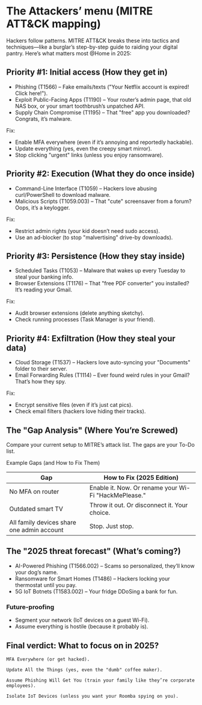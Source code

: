 # The Attackers’ menu (MITRE ATT&CK mapping)

Hackers follow patterns. MITRE ATT&CK breaks these into tactics and techniques—like a burglar’s step-by-step guide to 
raiding your digital pantry. Here’s what matters most @Home in 2025:

## Priority #1: Initial access (How they get in)

* Phishing (T1566) – Fake emails/texts ("Your Netflix account is expired! Click here!").
* Exploit Public-Facing Apps (T1190) – Your router’s admin page, that old NAS box, or your smart toothbrush’s unpatched API.
* Supply Chain Compromise (T1195) – That "free" app you downloaded? Congrats, it’s malware.

Fix:

* Enable MFA everywhere (even if it’s annoying and reportedly hackable).
* Update everything (yes, even the creepy smart mirror).
* Stop clicking "urgent" links (unless you enjoy ransomware).

## Priority #2: Execution (What they do once inside)

* Command-Line Interface (T1059) – Hackers love abusing curl/PowerShell to download malware.
* Malicious Scripts (T1059.003) – That "cute" screensaver from a forum? Oops, it’s a keylogger.

Fix:

* Restrict admin rights (your kid doesn’t need sudo access).
* Use an ad-blocker (to stop "malvertising" drive-by downloads).

## Priority #3: Persistence (How they stay inside)

* Scheduled Tasks (T1053) – Malware that wakes up every Tuesday to steal your banking info.
* Browser Extensions (T1176) – That "free PDF converter" you installed? It’s reading your Gmail.

Fix:

* Audit browser extensions (delete anything sketchy).
* Check running processes (Task Manager is your friend).

## Priority #4: Exfiltration (How they steal your data)

* Cloud Storage (T1537) – Hackers love auto-syncing your "Documents" folder to their server.
* Email Forwarding Rules (T1114) – Ever found weird rules in your Gmail? That’s how they spy.

Fix:

* Encrypt sensitive files (even if it’s just cat pics).
* Check email filters (hackers love hiding their tracks).

## The "Gap Analysis" (Where You’re Screwed)

Compare your current setup to MITRE’s attack list. The gaps are your To-Do list.

Example Gaps (and How to Fix Them)

| Gap	| How to Fix (2025 Edition) |
|-------|---------------------------|
| No MFA on router	| Enable it. Now. Or rename your Wi-Fi "HackMePlease." |
| Outdated smart TV	| Throw it out. Or disconnect it. Your choice. |
| All family devices share one admin account	| Stop. Just stop. |

## The "2025 threat forecast" (What’s coming?)

* AI-Powered Phishing (T1566.002) – Scams so personalized, they’ll know your dog’s name.
* Ransomware for Smart Homes (T1486) – Hackers locking your thermostat until you pay.
* 5G IoT Botnets (T1583.002) – Your fridge DDoSing a bank for fun.

### Future-proofing

* Segment your network (IoT devices on a guest Wi-Fi).
* Assume everything is hostile (because it probably is).

## Final verdict: What to focus on in 2025?

    MFA Everywhere (or get hacked).

    Update All the Things (yes, even the "dumb" coffee maker).

    Assume Phishing Will Get You (train your family like they’re corporate employees).

    Isolate IoT Devices (unless you want your Roomba spying on you).

